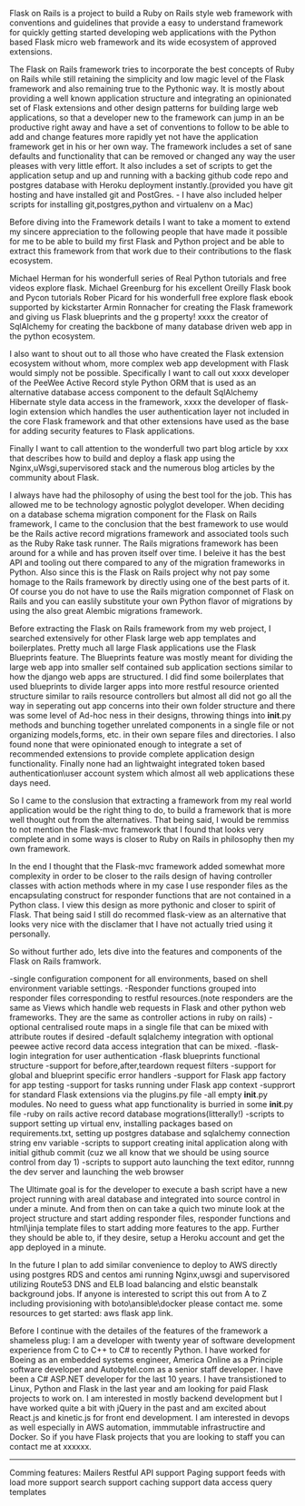 Flask on Rails is a project to build a Ruby on Rails style web framework
with conventions and guidelines that provide a easy to understand framework
for quickly getting started developing web applications with the Python based
Flask micro web framework and its wide ecosystem of approved extensions.

The Flask on Rails framework tries to incorporate the best concepts of Ruby on Rails while still retaining
the simplicity and low magic level of the Flask framework and also remaining true
to the Pythonic way. It is mostly about providing a well known application structure and integrating an
opinionated set of Flask extensions and other design patterns for building
large web applications, so that a developer new to the framework can jump in an be productive
right away and have a set of conventions to follow to be able to add and change features
more rapidly yet not have the application framework get in his or her own way.
The framework includes a set of sane defaults and functionality that can be removed or changed any way
the user pleases with very little effort.
It also includes a set of scripts to get the application setup and up and running with a backing
github code repo and postgres database with Heroku deployment instantly.(provided you have git hosting and have installed
git and PostGres. - I have also included helper scripts for installing git,postgres,python and virtualenv on a Mac)

Before diving into the Framework details I want to take a moment to extend my sincere appreciation
to the following people that
have made it possible for me to be able to build my first
Flask and Python project and be able to extract this framework from that work due to their contributions
to the flask ecosystem.

Michael Herman for his wonderfull series of  Real Python tutorials and free videos explore flask.
Michael Greenburg for his excellent Oreilly Flask book and Pycon tutorials
Rober Picard for his wonderfull free explore flask ebook supported by kickstarter
Armin Ronnacher for creating the Flask framework and giving us Flask blueprints and the g property!
xxxx the creator of SqlAlchemy for creating the backbone of many database driven web app in the python
ecosystem.

I also want to shout out to all those who have created the Flask extension ecosystem without whom,
more complex web app development with Flask would simply not be possible. Specifically I want to
call out xxxx developer of the PeeWee Active Record style Python ORM that is used as an alternative database
access component to the default SqlAlchemy Hibernate style data access in the framework, xxxx the developer
of flask-login extension which handles the user authentication layer not included in the core Flask framework and
that other extensions have used as the base for adding security features to Flask applications.


Finally I want to call attention to the wonderfull two part blog article by xxx that describes how to
build and deploy a flask app using the Nginx,uWsgi,supervisored stack and the numerous blog articles
by the community about Flask.

I always have had the philosophy of using the best tool for the job. This has allowed me to be technology
agnostic polyglot developer. When deciding on a database schema migration component for the Flask on Rails
framework, I came to the conclusion that the best framework to use would be the Rails active record migrations
framework and associated tools such as the Ruby Rake task runner. The Rails migrations framework has been
around for a while and has proven itself over time. I beleive it has the best API and tooling out there compared to
any of the migration frameworks in Python. Also since this is the Flask on Rails project why not pay some
homage to the Rails framework by directly using one of the best parts of it. Of course you do not have to use
the Rails migration componnet of Flask on Rails and you can easlily substitute your own Python flavor of
migrations by using the also great Alembic migrations framework.

Before extracting the Flask on Rails framework from my web project, I searched extensively for other Flask
large web app templates and boilerplates. Pretty much all large Flask applications use the Flask Blueprints
feature. The Blueprints feature was mostly meant for dividing the large web app into smaller self contained
sub application sections similar to how the django web apps are structured.
I did find some boilerplates that used
blueprints to divide larger apps into more restful resource oriented structure similar to rails resource
controllers
but almost all did not go all the way in seperating out app concerns into their own folder structure and
there was some level of Ad-hoc ness in their designs, throwing things into __init__.py methods and bunching together
unrelated components in a single file or not organizing models,forms, etc. in their own separe files and directories.
I also found none that were opinionated enough to integrate a set
of recommended extensions to provide complete application design functionality. Finally none had an lightwaight
integrated token based authentication\user account system which almost all web applications these days need.

So I came to the conslusion that extracting a framework from my real world application would be the
right thing to do, to build a framework that is more well thought out from
the alternatives. That being said, I would be remmiss to not mention the  Flask-mvc framework
that I found that looks very complete and
in some ways is closer to Ruby on Rails in philosophy then my own framework.

In the end I thought that the  Flask-mvc framework added somewhat more
complexity in order to be closer to the rails design of having controller classes with action methods where
in my case I use responder files as the encapsulating construct for responder functions that are not
contained in a Python class. I view this design as more pythonic and closer to spirit of Flask.
That being said I still
do recommed flask-view as an alternative that looks very nice with the disclamer that I
have not actually tried using it personally.

So without further ado, lets dive into the features and components of the Flask on Rails framwork.

-single configuration component for all environments, based on shell environment variable settings.
-Responder functions grouped into responder files corresponding to restful resources.(note responders are the same
as Views which handle web requests in Flask and other python web frameworks. They are the same as controller actions
in ruby on rails)
-optional centralised route maps in a single file that can be mixed with attribute routes if desired
-default sqlalchemy integration with optional peewee active record data access integration that can be mixed.
-flask-login integration for user authentication
-flask blueprints functional structure
-support for before,after,teardown request filters
-support for global and blueprint specific error handlers
-support for Flask app factory for app testing
-support for tasks running under Flask app context
-supprort for standard Flask extensions via the plugins.py file
-all empty __init__.py modules. No need to guess what app functionality is burried in some __init__.py file
-ruby on rails active record database mogrations(litterally!)
-scripts to support setting up virtual env, installing packages based on requirements.txt, setting
up postgres database and sqlalchemy connection string env variable
-scripts to support creating inital application along with initial github commit (cuz we all know that we should be using
source control from day 1)
-scripts to support auto launching the text editor, runnng the dev server and launching the web browser

The Ultimate goal is for the developer to execute a bash script have a new project running
with areal database
and integrated into source
control in under a minute. And from then on can take a quich two minute look at the
project structure and start adding responder files, responder functions
and html\jinja template files to start adding more features to the app.
Further they should be able to, if they desire, setup a Heroku account and get the app deployed in a minute.

In the future I plan to add similar convenience to deploy to AWS directly using postgres RDS and centos ami
running Nginx,uwsgi and supervisored utilizing Route53 DNS and ELB load balancing and elstic beanstalk background jobs. If anyone is interested to
script this out from A to Z including provisioning with boto\ansible\docker please contact me. some resources
to get started: aws flask app link.

Before I continue with the detailes of the features of the framework a shameless plug:
I am a developer with twenty year of software development experience from C to C++ to C# to recently Python.
I have worked for Boeing as an embedded systems engineer, America Online as a Principle software developer
and Autobytel.com as a
senior staff developer.
I have been a C# ASP.NET developer for the last 10 years. I have transistioned to
Linux, Python and Flask in the last year and am looking for paid Flask projects to work on.
I am interested in mostly backend development but I have worked quite a bit with jQuery in the past
and am excited about
React.js and kinetic.js for front end development. I am interested in devops as well especially in
AWS automation, immmutable infrastructire and Docker.
So if you have Flask projects that you are looking to staff you can contact me at xxxxxx.

---------------------
Comming features:
Mailers
Restful API support
Paging support
feeds with load more support
search support
caching support
data access query templates




